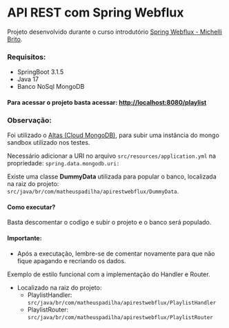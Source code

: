 # API REST com Spring Webflux

Projeto desenvolvido durante o curso introdutório [Spring Webflux - Michelli Brito](https://www.youtube.com/watch?v=jW1YdAb3GZo&ab_channel=MichelliBrito).

### Requisitos: 
- SpringBoot 3.1.5
- Java 17
- Banco NoSql MongoDB

#### Para acessar o projeto basta acessar: [http://localhost:8080/playlist](http://localhost:8080/playlist)

### Observação: 
Foi utilizado o [Altas (Cloud MongoDB)](https://cloud.mongodb.com/), para subir uma instância do mongo sandbox utilizado nos testes. 

Necessário adicionar a URI no arquivo `src/resources/application.yml` na propriedade: `spring.data.mongodb.uri:`

Existe uma classe **DummyData** utilizada para popular o banco, localizada na raiz do projeto: `src/java/br/com/matheuspadilha/apirestwebflux/DummyData`.

#### Como executar? 
Basta descomentar o codigo e subir o projeto e o banco será populado.

#### Importante:
  - Após a executação, lembre-se de comentar novamente para que não fique apagando e recriando os dados.

Exemplo de estilo funcional com a implementação do Handler e Router.
- Localizado na raiz do projeto:
  - PlaylistHandler: `src/java/br/com/matheuspadilha/apirestwebflux/PlaylistHandler`
  - PlaylistRouter: `src/java/br/com/matheuspadilha/apirestwebflux/PlaylistRouter`

